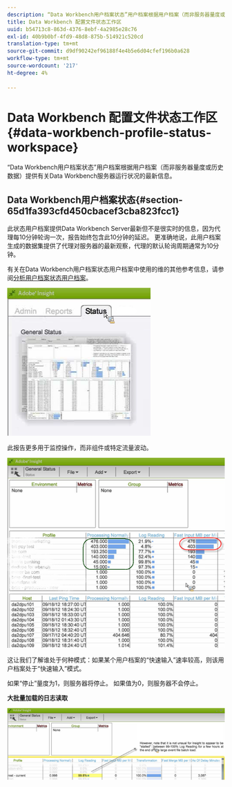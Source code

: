```yaml
---
description: “Data Workbench用户档案状态”用户档案根据用户档案（而非服务器量度或历史数据）提供有关Data Workbench服务器运行状况的最新信息。
title: Data Workbench 配置文件状态工作区
uuid: b54713c8-863d-4376-8ebf-4a2985e28c76
exl-id: 40b9b0bf-4fd9-48d8-875b-514921c520cd
translation-type: tm+mt
source-git-commit: d9df90242ef96188f4e4b5e6d04cfef196b0a628
workflow-type: tm+mt
source-wordcount: '217'
ht-degree: 4%

---
```


# Data Workbench 配置文件状态工作区{#data-workbench-profile-status-workspace}

“Data Workbench用户档案状态”用户档案根据用户档案（而非服务器量度或历史数据）提供有关Data Workbench服务器运行状况的最新信息。

## Data Workbench用户档案状态{#section-65d1fa393cfd450cbacef3cba823fcc1}

此状态用户档案提供Data Workbench Server最新但不是很实时的信息，因为代理每10分钟轮询一次，报告始终包含此10分钟的延迟。 更准确地说，此用户档案生成的数据集提供了代理对服务器的最新观察，代理的默认轮询周期通常为10分钟。

有关在Data Workbench用户档案状态用户档案中使用的维的其他参考信息，请参阅[分析用户档案状态用户档案](../../../home/monitoring-installation/monitoring-profiles/monitoring-profile-using.md#concept-d4cd7da41c8a42bab4aea25418264e64)。

![](assets/Status_General_Status.png)

此报告更多用于监控操作，而非组件或特定流量波动。

![](assets/Status_General_page.png)

这让我们了解谁处于何种模式：如果某个用户档案的“快速输入”速率较高，则该用户档案处于“快速输入”模式。

如果“停止”量度为1，则服务器将停止。 如果值为0，则服务器不会停止。

**大批量加载的日志读取**

![](assets/Status_General_stalled_log.png)
